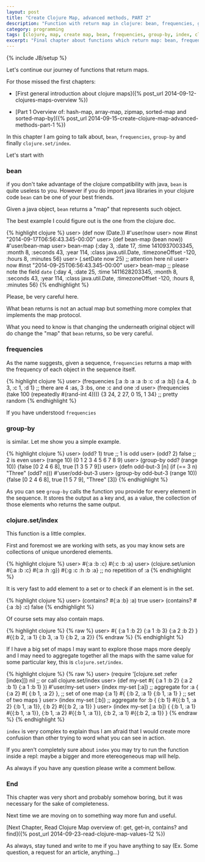 ```yaml
---
layout: post
title: "Create Clojure Map, advanced methods, PART 2"
description: "Function with return map in clojure: bean, frequencies, group-by and clojure.set/index ."
category: programming
tags: [clojure, map, create map, bean, frequencies, group-by, index, clojure.set/index]
excerpt: "Final chapter about functions which return map: bean, frequencies, group-by and clojure.set/index ."
---
```

{% include JB/setup %}

Let's continue our journey of functions that return maps.

For those missed the first chapters:

*   [First general introduction about clojure maps]({% post_url 2014-09-12-clojures-maps-overview %})

*   [Part 1 Overview of: hash-map, array-map, zipmap, sorted-map and sorted-map-by]({% post_url 2014-09-15-create-clojure-map-advanced-methods-part-1 %})

In this chapter I am going to talk about, `bean`, `frequencies`, `group-by` and finally `clojure.set/index`.

Let's start with

### bean

if you don't take advantage of the clojure compatibility with java, `bean` is quite useless to you. However if you do import java libraries in your clojure code `bean` can be one of your best friends.

Given a java object, `bean` returns a "map" that represents such object.

The best example I could figure out is the one from the clojure doc.

{% highlight clojure %}
user> (def now (Date.))
#'user/now
user> now
#inst "2014-09-17T06:56:43.345-00:00"
user> (def bean-map (bean now))
#'user/bean-map
user> bean-map
{:day 3, :date 17, :time 1410937003345, :month 8, :seconds 43, :year 114, :class java.util.Date, :timezoneOffset -120, :hours 8, :minutes 56}
user> (.setDate now 25) ;; attention here
nil
user> now
#inst "2014-09-25T06:56:43.345-00:00"
user> bean-map ;; please note the field `date`
{:day 4, :date 25, :time 1411628203345, :month 8, :seconds 43, :year 114, :class java.util.Date, :timezoneOffset -120, :hours 8, :minutes 56}
{% endhighlight %}

Please, be very careful here.

What bean returns is not an actual map but something more complex that implements the map protocol.

What you need to know is that changing the underneath original object will do change the "map" that `bean` returns, so be very careful.

### frequencies

As the name suggests, given a sequence, `frequencies` returns a map with the frequency of each object in the sequence itself.

{% highlight clojure %}
user> (frequencies [:a :b :a :a :b :c :d :a :b])
{:a 4, :b 3, :c 1, :d 1} ;; there are 4 :as, 3 :bs, one :c and one :d
user> (frequencies (take 100 (repeatedly #(rand-int 4))))
{3 24, 2 27, 0 15, 1 34} ;; pretty random
{% endhighlight %}

If you have understood `frequencies`

### group-by

is similar. Let me show you a simple example.

{% highlight clojure %}
user> (odd? 1)
true ;; 1 is odd
user> (odd? 2)
false ;; 2 is even
user> (range 10)
(0 1 2 3 4 5 6 7 8 9)
user> (group-by odd? (range 10))
{false [0 2 4 6 8], true [1 3 5 7 9]}
user> (defn odd-but-3 [n]
	(if (== 3 n)
		"Three"
		(odd? n)))
#'user/odd-but-3
user> (group-by odd-but-3 (range 10))
{false [0 2 4 6 8], true [1 5 7 9], "Three" [3]}
{% endhighlight %}

As you can see `group-by` calls the function you provide for every element in the sequence. It stores the output as a key and, as a value, the collection of those elements who returns the same output.

### clojure.set/index

This function is a little complex.

First and foremost we are working with sets, as you may know sets are collections of unique unordered elements.

{% highlight clojure %}
user> #{:a :b :c}
#{:c :b :a}
user> (clojure.set/union #{:a :b :c} #{:a :h :g})
#{:g :c :h :b :a} ;; no repetition of :a
{% endhighlight %}

It is very fast to add element to a set or to check if an element is in the set.

{% highlight clojure %}
user> (contains? #{:a :b} :a)
true
user> (contains? #{:a :b} :c)
false
{% endhighlight %}

Of course sets may also contain maps.

{% highlight clojure %}
{% raw %}
user> #{ {:a 1 :b 2} {:a 1 :b 3} {:a 2 :b 2} }
#{{:b 2, :a 1} {:b 3, :a 1} {:b 2, :a 2}}
{% endraw %}
{% endhighlight %}

If I have a big set of maps I may want to explore those maps more deeply and I may need to aggregate together all the maps with the same value for some particular key, this is `clojure.set/index`.

{% highlight clojure %}
{% raw %}
user> (require '[clojure.set :refer [index]])
nil ;; or call clojure.set/index
user> (def my-set #{ {:a 1 :b 2} {:a 2 :b 1} {:a 1 :b 1} })
#'user/my-set
user> (index my-set [:a]) ;; aggregate for :a
{
 {:a 2} #{ {:b 1, :a 2} }, ;; set of one map
 {:a 1} #{ {:b 2, :a 1} {:b 1, :a 1} } ;; set of two maps
}
user> (index my-set [:b]) ;; aggregate for :b
{
 {:b 1} #{{:b 1, :a 2} {:b 1, :a 1}},
 {:b 2} #{{:b 2, :a 1}}
}
user> (index my-set [:a :b])
{
 {:b 1, :a 1} #{{:b 1, :a 1}},
 {:b 1, :a 2} #{{:b 1, :a 1}},
 {:b 2, :a 1} #{{:b 2, :a 1}}
}
{% endraw %}
{% endhighlight %}

`index` is very complex to explain thus I am afraid that I would create more confusion than other trying to word what you can see in action.

If you aren't completely sure about `index` you may try to run the function inside a repl: maybe a bigger and more etereogeneous map will help.

As always if you have any question please write a comment bellow.

### End

This chapter was very short and probably somehow boring, but it was necessary for the sake of completeness.

Next time we are moving on to something way more fun and useful.

[Next Chapter, Read Clojure Map overview of: get, get-in, contains? and find]({% post_url 2014-09-23-read-clojure-map-values-12 %})

As always, stay tuned and write to me if you have anything to say (Ex. Some question, a request for an article, anything...)

